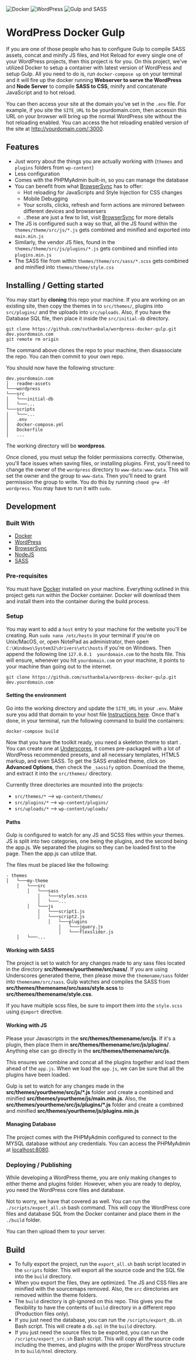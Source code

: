
![Docker](./readme-assets/docker-logo.png)
![WordPress](./readme-assets/wp-logo.png)
![Gulp and SASS](./readme-assets/gulp-sass-logo.png)

# WordPress Docker Gulp
If you are one of those people who has to configure Gulp to compile SASS assets, concat and minify JS files, and Hot Reload for every single one of your WordPress projects, then this project is for you. On this project, we've utilized Docker to setup a container with latest version of WordPress and setup Gulp. All you need to do is, run `docker-compose up` on your terminal and it will fire up the docker running **Webserver to serve the WordPress** and **Node Server** to compile **SASS to CSS**, minify and concatenate JavaScript and to hot reload.

You can then access your site at the domain you've set in the `.env` file. For example, if you site the `SITE_URL` to be yourdomain.com, then accessin this URL on your browser will bring up the normal WordPress site without the hot reloading enabled. You can access the hot reloading enabled version of the site at http://yourdomain.com/:3000.

## Features
- Just worry about the things you are actually working with (`themes` and `plugins` folders from `wp-content`)
- Less configuration
- Comes with the PHPMyAdmin built-in, so you can manage the database
- You can benefit from what [BrowserSync](https://www.browsersync.io/) has to offer:
  - Hot reloading for JavaScripts and Style Injection for CSS changes
  - Mobile Debugging
  - Your scrolls, clicks, refresh and form actions are mirrored between different devices and browsersers
  - ..these are just a few to list, visit [BrowserSync](https://www.browsersync.io/) for more details
- The JS is configured such a way so that, all the JS found within the `themes/theme/src/js/*.js` gets combined and minified and exported into `main.min.js`
- Similarly, the vendor JS files, found in the `themes/theme/src/js/plugins/*.js` gets combined and minified into `plugins.min.js`
- The SASS file from within `themes/theme/src/sass/*.scss` gets combined and minified into `themes/theme/style.css`

## Installing / Getting started

You may start by **cloning** this repo your machine. If you are working on an existing site, then copy the themes in to `src/themes/`, plugins into `src/plugins/` and the uploads into `src/uploads`. Also, if you have the Database SQL file, then place it inside the `src/initial-db` directory.

```shell
git clone https://github.com/suthanbala/wordpress-docker-gulp.git dev.yourdomain.com
git remote rm origin
```
The command above clones the repo to your machine, then disassociate the repo. You can then commit to your own repo.

You should now have the following structure:

```
dev.yourdomain.com
│   readme-assets
└───wordpress
└───src
│   └───initial-db
│   └───...
└───scripts
│   └───...
│   .env
│   docker-compose.yml
│   Dockerfile
│   ...
```

The working directory will be **wordpress**.

Once cloned, you must setup the folder permissions correctly. Otherwise, you'll face issues when saving files, or installing plugins.
First, you'll need to change the owner of the `wordpress` directory to `www-data:www-data`. This will set the owner and the group to `www-data`.
Then you'll need to grant permission the group to write. You do this by running `chmod g+w -Rf wordpress`. You may have to run it with `sudo`.

## Development

### Built With
- [Docker](https://www.docker.com/)
- [WordPress](https://wordpress.org/)
- [BrowserSync](http://browsersync.io)
- [NodeJS](https://nodejs.org/)
- [SASS](https://sass-lang.com/)

### Pre-requisites
You must have [Docker](https://www.docker.com/) installed on your machine. Everything outlined in this project gets run within the Docker container. Docker will download them and install them into the container during the build process.

### Setup

You may want to add a `host` entry to your machine for the website you'll be creating. Run `sudo nano /etc/hosts`  in your terminal if you're on Unix/MacOS, or, open NotePad as administrator, then open `C:\Windows\System32\drivers\etc\hosts` if you're on Windows. Then  append the following line `127.0.0.1	yourdomain.com` to the hosts file. This will ensure, whenever you hit `yourdomain.com` on your machine, it points to your machine than going out to the internet.

```shell
git clone https://github.com/suthanbala/wordpress-docker-gulp.git dev.yourdomain.com
```

#### Setting the environment

Go into the working directory and update the `SITE_URL` in your `.env`. Make sure you add that domain to your host file [Instructions here](https://support.rackspace.com/how-to/modify-your-hosts-file/). Once that's done, in your terminal, run the following command to build the containers:
```
docker-compose build
```

Now that you have the toolkit ready, you need a skeleton theme to start . You can create one at [Underscores](http://underscores.me/), it comes pre-packaged with a lot of WordPress recommended presets, and all necessary templates, HTML5 markup, and even SASS. To get the SASS enabled theme, click on **Advanced Options**, then check the `_sassify` option. Download the theme, and extract it into the `src/themes/` directory.

Currently three directories are mounted into the projects:

- `src/themes/*` --> `wp-content/themes/`
- `src/plugins/*` --> `wp-content/plugins/`
- `src/uploads/*` --> `wp-content/uploads/`

#### Paths
Gulp is configured to watch for any JS and SCSS files within your themes. JS is split into two categories, one being the plugins, and the second being the app.js. We separated the plugins so they can be loaded first to the page. Then the app.js can utilize that.

The files must be placed like the following:
```
- themes
│   └───my-theme
    │   └───src
        │   └───sass
            │   └───styles.scss
            │   └───...
        │   └───js
            │   └───script1.js
            │   └───script2.js
                │   └───plugins
                    │   └───jquery.js
                    │   └───flexslider.js
    │   └───...
```

#### Working with SASS
The project is set to watch for any changes made to any sass files located in the directory **src/themes/yourtheme/src/sass/**. If you are using Underscores generated theme, then please move the `themename/sass` folder into `themename/src/sass`. Gulp watches and compiles the SASS from **src/themes/themename/src/sass/style.scss** to **src/themes/themename/style.css**.

If you have multiple scss files, be sure to import them into the `style.scss` using `@import` directive.

#### Working with JS
Please your Javascripts in the **src/themes/themename/src/js**. If it's a plugin, then place them in **src/themes/themename/src/js/plugins/**. Anything else can go directly in the **src/themes/themename/src/js**. 

This ensures we combine and concat all the plugins together and load them ahead of the `app.js`. When we load the `app.js`, we can be sure that all the plugins have been loaded.

Gulp is set to watch for any changes made in the **src/themes/yourtheme/src/js/*.js** folder and create a combined and minified  **src/themes/yourtheme/js/main.min.js**. Also, the **src/themes/yourtheme/src/js/plugins/*.js** folder and create a combined and minified  **src/themes/yourtheme/js/plugins.min.js**

#### Managing Database
The project comes with the PHPMyAdmin configured to connect to the MYSQL database without any credentials. You can access the PHPMyAdmin at [localhost:8080](http://localhost:8080).

### Deploying / Publishing

While developing a WordPress theme, you are only making changes to either theme and plugins folder. However, when you are ready to deploy, you need the WordPress core files and database.

Not to worry, we have that covered as well. You can run the `./scripts/export_all.sh` bash command. This will copy the WordPress core files and database SQL from the Docker container and place them in the `./build` folder.

You can then upload them to your server.

## Build
- To fully export the project, run the `export_all.sh` bash script located in the `scripts` folder. This will export all the source code and the SQL file into the `build` directory.
- When you export the files, they are optimized. The JS and CSS files are minified with the sourcemaps removed. Also, the `src` directories are removed within the theme folders.
- The `build` directory is git-ignored on this repo. This gives you the flexibility to have the contents of `build` directory in a different repo (Production files only).
- If you just need the database, you can run the `/scripts/export_db.sh` Bash script. This will create a `db.sql` in the `build` directory.
- If you just need the source files to be exported, you can run the `/scripts/export_src.sh` Bash script. This will copy all the source code including the themes, and plugins with the proper WordPress structure in to `build/html` directory.
